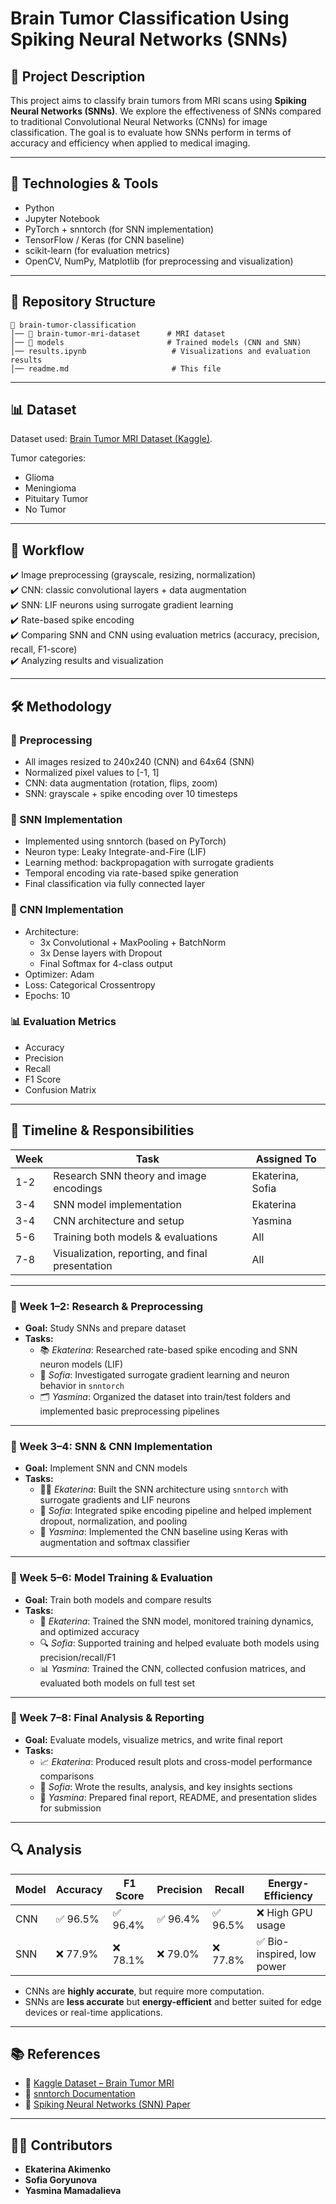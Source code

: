 # Brain Tumor Classification Using Spiking Neural Networks (SNNs)

## 📌 Project Description

This project aims to classify brain tumors from MRI scans using **Spiking Neural Networks (SNNs)**. We explore the effectiveness of SNNs compared to traditional Convolutional Neural Networks (CNNs) for image classification. The goal is to evaluate how SNNs perform in terms of accuracy and efficiency when applied to medical imaging.

---

## 🔧 Technologies & Tools

- Python
- Jupyter Notebook
- PyTorch + snntorch (for SNN implementation)
- TensorFlow / Keras (for CNN baseline)
- scikit-learn (for evaluation metrics)
- OpenCV, NumPy, Matplotlib (for preprocessing and visualization)
---

## 📂 Repository Structure

```
📁 brain-tumor-classification
│── 📁 brain-tumor-mri-dataset      # MRI dataset
│── 📁 models                       # Trained models (CNN and SNN)
│── results.ipynb                   # Visualizations and evaluation results
│── readme.md                       # This file
```
---

## 📊 Dataset

Dataset used: [Brain Tumor MRI Dataset (Kaggle)](https://www.kaggle.com/datasets/masoudnickparvar/brain-tumor-mri-dataset).

Tumor categories:

- Glioma
- Meningioma
- Pituitary Tumor
- No Tumor
---

## 🎯 Workflow

✔️ Image preprocessing (grayscale, resizing, normalization)  
✔️ CNN: classic convolutional layers + data augmentation  
✔️ SNN: LIF neurons using surrogate gradient learning  
✔️ Rate-based spike encoding  
✔️ Comparing SNN and CNN using evaluation metrics (accuracy, precision, recall, F1-score)  
✔️ Analyzing results and visualization  

---

## 🛠 Methodology

### 🧬 Preprocessing
- All images resized to 240x240 (CNN) and 64x64 (SNN)
- Normalized pixel values to [-1, 1]
- CNN: data augmentation (rotation, flips, zoom)
- SNN: grayscale + spike encoding over 10 timesteps

### 🧠 SNN Implementation
- Implemented using snntorch (based on PyTorch)
- Neuron type: Leaky Integrate-and-Fire (LIF)
- Learning method: backpropagation with surrogate gradients
- Temporal encoding via rate-based spike generation
- Final classification via fully connected layer

### 🤖 CNN Implementation
- Architecture:
    - 3x Convolutional + MaxPooling + BatchNorm
    - 3x Dense layers with Dropout
    - Final Softmax for 4-class output
- Optimizer: Adam
- Loss: Categorical Crossentropy
- Epochs: 10

### 📊 Evaluation Metrics
- Accuracy
- Precision
- Recall
- F1 Score
- Confusion Matrix
---

## 🧪 Timeline & Responsibilities

| Week | Task                                               | Assigned To               |
|------|----------------------------------------------------|----------------------------|
| 1-2  | Research SNN theory and image encodings            | Ekaterina, Sofia           |
| 3-4  | SNN model implementation                           | Ekaterina                  |
| 3-4  | CNN architecture and setup                         | Yasmina                    |
| 5-6  | Training both models & evaluations                 | All                        |
| 7-8  | Visualization, reporting, and final presentation   | All                        |

---

### 📌 Week 1–2: Research & Preprocessing
- **Goal:** Study SNNs and prepare dataset
- **Tasks:**
  - 📚 *Ekaterina*: Researched rate-based spike encoding and SNN neuron models (LIF)
  - 🧠 *Sofia*: Investigated surrogate gradient learning and neuron behavior in `snntorch`
  - 🗂️ *Yasmina*: Organized the dataset into train/test folders and implemented basic preprocessing pipelines

---

### 📌 Week 3–4: SNN & CNN Implementation
- **Goal:** Implement SNN and CNN models
- **Tasks:**
  - 👩‍💻 *Ekaterina*: Built the SNN architecture using `snntorch` with surrogate gradients and LIF neurons
  - 🔧 *Sofia*: Integrated spike encoding pipeline and helped implement dropout, normalization, and pooling
  - 🤖 *Yasmina*: Implemented the CNN baseline using Keras with augmentation and softmax classifier

---

### 📌 Week 5–6: Model Training & Evaluation
- **Goal:** Train both models and compare results
- **Tasks:**
  - 🧪 *Ekaterina*: Trained the SNN model, monitored training dynamics, and optimized accuracy
  - 🔍 *Sofia*: Supported training and helped evaluate both models using precision/recall/F1
  - 📊 *Yasmina*: Trained the CNN, collected confusion matrices, and evaluated both models on full test set

---

### 📌 Week 7–8: Final Analysis & Reporting
- **Goal:** Evaluate models, visualize metrics, and write final report
- **Tasks:**
  - 📈 *Ekaterina*: Produced result plots and cross-model performance comparisons
  - 📝 *Sofia*: Wrote the results, analysis, and key insights sections
  - 🎤 *Yasmina*: Prepared final report, README, and presentation slides for submission

---

## 🔍 Analysis

| Model | Accuracy | F1 Score | Precision | Recall | Energy-Efficiency |
|-------|----------|----------|-----------|--------|-------------------|
| CNN   | ✅ 96.5% | ✅ 96.4% | ✅ 96.4%  | ✅ 96.5% | ❌ High GPU usage |
| SNN   | ❌ 77.9% | ❌ 78.1% | ❌ 79.0%  | ❌ 77.8% | ✅ Bio-inspired, low power |

- CNNs are **highly accurate**, but require more computation.
- SNNs are **less accurate** but **energy-efficient** and better suited for edge devices or real-time applications.

---

## 📚 References

- 🧠 [Kaggle Dataset – Brain Tumor MRI](https://www.kaggle.com/datasets/masoudnickparvar/brain-tumor-mri-dataset)
- 🧬 [snntorch Documentation](https://snntorch.readthedocs.io/)
- 🧠 [Spiking Neural Networks (SNN) Paper](https://arxiv.org/abs/1808.02564)

---

## 🧑‍💻 Contributors

- **Ekaterina Akimenko** 
- **Sofia Goryunova**
- **Yasmina Mamadalieva** 
